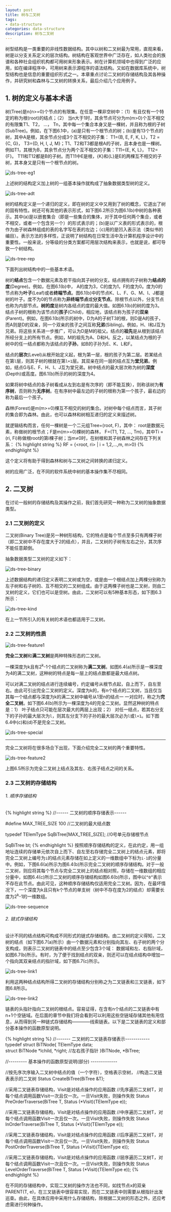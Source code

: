 ```yaml
---
layout: post
title: 树与二叉树
tags:
- data-structure
categories: data-structure
description: 树与二叉树
---
```


树型结构是一类重要的非线性数据结构。其中以树和二叉树最为常用，直观来看，树是以分支关系定义的层次结构。树结构在客观世界中广泛存在，如人类社会的族谱和各种社会组织机构都可用树来形象表示。树在计算机领域中也得到广泛的应用，如在编译程序中，可用树来表示源程序的语法结构。又如在数据库系统中，树型结构也是信息的重要组织形式之一。本章重点讨论二叉树的存储结构及其各种操作，并研究树和森林与二叉树的转换关系，最后介绍几个应用例子。


<!-- more -->

## 1. 树的定义与基本术语
树(Tree)是n(n>=0)个节点的有限集。在任意一棵非空树中：（1）有且仅有一个特定的称为根(root)的结点；（2） 当n大于1时，其余节点可分为m(m>0)个互不相交的有限集T1、T2， ...， Tn，其中每一个集合本身又是一棵树，并且称为根的子树(SubTree)。例如，在下图6.1中，(a)是只有一个根节点的树；(b)是有13个节点的树，其中A是根，其余节点分成3个互不相交的子集： T1={B, E, F, K, L}，T2 = {C, G}， T3={D, H, I, J, M}；T1、T2和T3都是根A的子树，且本身也是一棵树。例如T1，其根为B，其余节点分为两个互不相交的子集：T11={E, K, L}， T12={F}。 T11和T12都是B的子树。而T11中E是根，{K}和{L}是E的两棵互不相交的子树，其本身又是只有一个根节点的树。


![ds-tree-eg1](https://ivanzz1001.github.io/records/assets/img/data_structure/ds_tree_eg1.jpg)

上述树的结构定义加上树的一组基本操作就构成了抽象数据类型树的定义。

![ds-tree-adt](https://ivanzz1001.github.io/records/assets/img/data_structure/ds_tree_adt.jpg)

树的结构定义是一个递归的定义，即在树的定义中又用到了树的概念，它道出了树的固有特性。树还可有其他的表示形式，如下图6.2所示为图6.1(b)中树的各种表示。其中(a)是以嵌套集合（即是一些集合的集体，对于其中任何两个集合，或者不相交，或者一个包含另一个）的形式表示的；(b)是以广义表的形式表示的，根作为由子树森林组成的表的名字写在表的左边；（c)用的是凹入表示法（类似书的编目）。表示方法的多样性，正说明了树结构在日常生活中及计算机程序设计中的重要性。一般来说，分等级的分类方案都可用层次结构来表示，也就是说，都可导致一个树结构。

![ds-tree-rep](https://ivanzz1001.github.io/records/assets/img/data_structure/ds_tree_rep.jpg)

下面列出树结构中的一些基本术语。

树的**结点**包含一个数据元素及若干指向其子树的分支。结点拥有的子树称为**结点的度**(Degree)。例如，在图6.1(b)中， A的度为3，C的度为1，F的度为0。度为0的节点称为**叶子**(Leaf)或者**终端节点**。图6.1(b)中的节点K、L、F、G、M、I、J都是树的叶子。度不为0的节点称为**非终端节点**或**分支节点**。除根节点以外，分支节点也称为内部节点。**树的度**是树内各结点的度的最大值。如图6.1(b)的树的度为3。结点子树的根称为该节点的**孩子**(Child)，相应地，该结点称为孩子的**双亲**(Parent)。例如，在图6.1(b)所示的树中，D为A的子树T3的根，则D是A的孩子，而A则是D的双亲，同一个双亲的孩子之间互称**兄弟**(Sibling)。例如，H、I和J互为兄弟。将这些关系进一步推广，可认为D是M的祖父。结点的**祖先**是从根到该结点所经分支上的所有节点。例如，M的祖先为A、D和H。反之，以某结点为根的子树中的任一结点都称为该结点的**子孙**。如B的子孙为E、K、L和F。

结点的**层次**(Level)从根开始定义起，根为第一层，根的孩子为第二层。若某结点在第```l```层，则其子树的根就在第```l+1```层。其双亲在同一层的结点互为**堂兄弟**。例如，结点G与E、F、H、I、J互为堂兄弟。树中结点的最大层次称为树的**深度**(Depth)或高度。图6.1(b)所示的树的深度为4。

如果将树中结点的各子树看成从左到右是有次序的（即不能互换），则称该树为**有序树**，否则称为**无序树**。在有序树中最左边的子树的根称为第一个孩子，最右边的称为最后一个孩子。


森林(Forest)是m(m>=0)棵互不相交的树的集合。对树中每个结点而言，其子树的集合即为森林。由此，也可以森林和树相互递归的定义来描述树。

就逻辑结构而言，任何一棵树是一个二元组Tree=(root, F)，其中： root是数据元素，称做树的根节点；F是m(m>=0)棵树的森林， F=(T1, T2, ..., Tm)，其中Ti = (ri, Fi)称做根root的第i棵子树；当m≠0时，在树根和其子树森林之间存在下列关系：
{% highlight string %}
RF = {<root, ri> | i = 1,2,...,m,  m>0}
{% endhighlight %}

这个定义将有助于得到森林和树与二叉树之间转换的递归定义。

树的应用广泛，在不同的软件系统中树的基本操作集不尽相同。

## 2. 二叉树
在讨论一般树的存储结构及其操作之前，我们首先研究一种称为二叉树的抽象数据类型。

### 2.1 二叉树的定义
二叉树(Binary Tree)是另一种树形结构，它的特点是每个节点至多只有两棵子树（即二叉树中不存在度大于2的结点），并且，二叉树的子树有左右之分，其次序不能任意颠倒。

抽象数据类型二叉树的定义如下：

![ds-tree-binary](https://ivanzz1001.github.io/records/assets/img/data_structure/ds_tree_binary.jpg)

上述数据结构的递归定义表明二叉树或为空，或是由一个根结点加上两棵分别称为左子树和右子树的、互不相交的二叉树组成。由于这两棵子树也是二叉树，则由二叉树的定义，它们也可以是空树。由此，二叉树可以有5种基本形态，如下图6.3所示：

![ds-tree-kind](https://ivanzz1001.github.io/records/assets/img/data_structure/ds_tree_kind.jpg)

在上一节所引入的有关树的术语也都适用于二叉树。

### 2.2 二叉树的性质

![ds-tree-feature1](https://ivanzz1001.github.io/records/assets/img/data_structure/ds_tree_feature1.jpg)

**完全二叉树**和**满二叉树**是两种特殊形态的二叉树。

一棵深度为k且有2<sup>k</sup>-1个结点的二叉树称为**满二叉树**。如图6.4(a)所示是一棵深度为4的满二叉树，这种树的特点是每一层上的结点数都是最大结点树。

可以对满二叉树的结点进行连续编号，约定编号从根节点起，自上而下，自左至右。由此可引出完全二叉树的定义。深度为k的，有n个结点的二叉树，当且仅当其每一个结点都与深度为k的满二叉树中编号从1至n的结点一 一对应时，称之为**完全二叉树**。如下图6.4(b)所示为一棵深度为4的完全二叉树。显然这种树的特点是：1） 叶子结点只可能在层次最大的两层上出现；2） 对任一结点，若其右分支下的子孙的最大层次为```l```，则其左分支下的子孙的最大层次必为```l```或```l+1```。如下图6.4中(c)和(d)不是完全二叉树。

![ds-tree-special](https://ivanzz1001.github.io/records/assets/img/data_structure/ds_tree_special.jpg)



----------

完全二叉树将在很多场合下出现，下面介绍完全二叉树的两个重要特性。

![ds-tree-feature2](https://ivanzz1001.github.io/records/assets/img/data_structure/ds_tree_feature2.jpg)

上图6.5所示为完全二叉树上结点及其左、右孩子结点之间的关系。

### 2.3 二叉树的存储结构
###### 1. 顺序存储结构
{% highlight string %}
//------ 二叉树的顺序存储表示------

#define MAX_TREE_SIZE 100                         //二叉树的最大结点数

typedef TElemType SqBiTree[MAX_TREE_SIZE];        //0号单元存储根节点

SqBiTree bt;
{% endhighlight %}
按照顺序存储结构的定义，在此约定，用一组地址连续的存储单元依次自上而下、自左至右存储完全二叉树上的结点元素，即将完全二叉树上编号为```i```的结点元素存储在如上定义的一维数组中下标为```i-1```的分量中。例如，下图6.6(a)所示为图6.4(b)所示完全二叉树的顺序存储结构。对于一般二叉树，则应将其每个节点与完全二叉树上的结点相对照，存储在一维数组的相应分量中，如图6.4(c)所示二叉树的顺序存储结构如图6.6(b)所示，图中以```“0”```表示不存在此节点。由此可见，这种顺序存储结构仅适用完全二叉树。因为，在最坏情况下，一个深度为k且只有k个节点的单支树（树中不存在度为2的结点）却需要长度为2<sup>k</sup>-1的一维数组。

![ds-tree-sequence](https://ivanzz1001.github.io/records/assets/img/data_structure/ds_tree_sequence.jpg)


###### 2. 链式存储结构
设计不同的结点结构可构成不同形式的链式存储结构。由二叉树的定义得知，二叉树的结点（如下图6.7(a)所示）由一个数据元素和分别指向其左、右子树的两个分支构成，则表示二叉树的链表中的结点至少包含3个域： 数据域和左、右指针域，如图6.7(b)所示。有时，为了便于找到结点的双亲，则还可以在结点结构中增加一个指向其双亲结点的指针域，如下图6.7(c)所示。

![ds-tree-link1](https://ivanzz1001.github.io/records/assets/img/data_structure/ds_tree_link1.jpg)


利用这两种结点结构所得二叉树的存储结构分别称之为二叉链表和三叉链表，如下图6.8所示。

![ds-tree-link2](https://ivanzz1001.github.io/records/assets/img/data_structure/ds_tree_link2.jpg)

链表的头指针指向二叉树的根结点。容易证得，在含有n个结点的二叉链表中有n+1个空链域。在后面的章节中我们将会看到可以利用这些空链域存储其他有用信息，从而得到另一种链式存储结构————线索链表。以下是二叉链表的定义和部分基本操作的函数原型说明。

{% highlight string %}
//------- 二叉树的二叉链表存储表示------------
typedef struct BiTNode{
	TElemType data;                        
	struct BiTNode *lchild, *right;         //左右孩子指针
}BiTNode, *BiTree;

//--------- 基本操作的函数原型说明(部分) -------------

//按先序次序输入二叉树中结点的值（一个字符），空格表示空树，
//构造二叉链表表示的二叉树
Status CreateBiTree(BiTree &T);

//采用二叉链表存储结构，Visit是对结点操作的应用函数
//先序遍历二叉树T，对每个结点调用函数Visit一次且仅一次。一旦Visit失败，则操作失败
Status PreOrderTraverse(BiTree T, Status (*Visit)(TElemType e));


//采用二叉链表存储结构，Visit是对结点操作的应用函数
//中序遍历二叉树T，对每个结点调用函数Visit一次且仅一次。一旦Visit失败，则操作失败
Status InOrderTraverse(BiTree T, Status (*Visit)(TElemType e));

//采用二叉链表存储结构，Visit是对结点操作的应用函数
//后序遍历二叉树T，对每个结点调用函数Visit一次且仅一次。一旦Visit失败，则操作失败
Status PostOrderTraverse(BiTree T, Status (*Visit)(TElemType e));


//采用二叉链表存储结构，Visit是对结点操作的应用函数
//层序遍历二叉树T，对每个结点调用函数Visit一次且仅一次。一旦Visit失败，则操作失败
Status LevelOrderTraverse(BiTree T, Status (*Visit)(TElemType e));
{% endhighlight %}

在不同的存储结构中，实现二叉树的操作方法也不同，如找节点x的双亲PARENT(T, e)，在三叉链表中很容易实现，而在二叉链表中则需要从根指针出发巡查。由此，在具体应用中采用什么存储结构，除根据二叉树的形态之外，还应考虑需进行何种操作。


<br />
<br />


